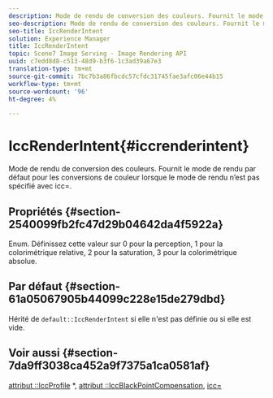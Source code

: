 ```yaml
---
description: Mode de rendu de conversion des couleurs. Fournit le mode de rendu par défaut pour les conversions de couleur lorsque le mode de rendu n’est pas spécifié avec icc=.
seo-description: Mode de rendu de conversion des couleurs. Fournit le mode de rendu par défaut pour les conversions de couleur lorsque le mode de rendu n’est pas spécifié avec icc=.
seo-title: IccRenderIntent
solution: Experience Manager
title: IccRenderIntent
topic: Scene7 Image Serving - Image Rendering API
uuid: c7edd8d8-c513-48d9-b3f6-1c3ad39a67e3
translation-type: tm+mt
source-git-commit: 7bc7b3a86fbcdc57cfdc31745fae3afc06e44b15
workflow-type: tm+mt
source-wordcount: '96'
ht-degree: 4%

---
```



# IccRenderIntent{#iccrenderintent}

Mode de rendu de conversion des couleurs. Fournit le mode de rendu par défaut pour les conversions de couleur lorsque le mode de rendu n’est pas spécifié avec icc=.

## Propriétés {#section-2540099fb2fc47d29b04642da4f5922a}

Enum. Définissez cette valeur sur 0 pour la perception, 1 pour la colorimétrique relative, 2 pour la saturation, 3 pour la colorimétrique absolue.

## Par défaut {#section-61a05067905b44099c228e15de279dbd}

Hérité de `default::IccRenderIntent` si elle n&#39;est pas définie ou si elle est vide.

## Voir aussi {#section-7da9ff3038ca452a9f7375a1ca0581af}

[attribut ::IccProfile](../../../../../is-api/image-catalog/image-serving-api-ref/c-image-catalog-reference/c-attributes-reference/r-iccprofilecmyk.md#reference-db89f9dac33e447cadb359ec1ba27ee0) *,  [attribut ::IccBlackPointCompensation](../../../../../is-api/image-catalog/image-serving-api-ref/c-image-catalog-reference/c-attributes-reference/r-iccblackpointcompensation.md#reference-357626375ee140d1807f0c05171c733f),  [icc=](../../../../../is-api/http-ref/image-serving-api-ref/c-http-protocol-reference/c-command-reference/r-icc.md#reference-182b5679e21e4df3b4d330535a5a7517)
